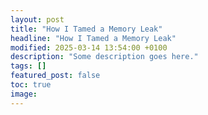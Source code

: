 ```yaml
---
layout: post
title: "How I Tamed a Memory Leak"
headline: "How I Tamed a Memory Leak"
modified: 2025-03-14 13:54:00 +0100
description: "Some description goes here."
tags: []
featured_post: false
toc: true
image:
---
```


